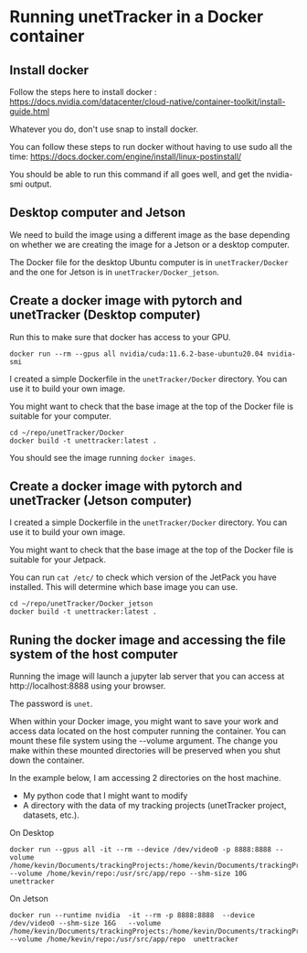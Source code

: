 # Running unetTracker in a Docker container

## Install docker

Follow the steps here to install docker : https://docs.nvidia.com/datacenter/cloud-native/container-toolkit/install-guide.html

Whatever you do, don't use snap to install docker.

You can follow these steps to run docker without having to use sudo all the time: https://docs.docker.com/engine/install/linux-postinstall/

You should be able to run this command if all goes well, and get the nvidia-smi output.


## Desktop computer and Jetson

We need to build the image using a different image as the base depending on whether we are creating the image for a Jetson or a desktop computer.

The Docker file for the desktop Ubuntu computer is in `unetTracker/Docker` and the one for Jetson is in `unetTracker/Docker_jetson`.


## Create a docker image with pytorch and unetTracker (Desktop computer)

Run this to make sure that docker has access to your GPU.

```
docker run --rm --gpus all nvidia/cuda:11.6.2-base-ubuntu20.04 nvidia-smi
```

I created a simple Dockerfile in the `unetTracker/Docker` directory. You can use it to build your own image.

You might want to check that the base image at the top of the Docker file is suitable for your computer.

```
cd ~/repo/unetTracker/Docker
docker build -t unettracker:latest .
```

You should see the image running `docker images`.

## Create a docker image with pytorch and unetTracker (Jetson computer)

I created a simple Dockerfile in the `unetTracker/Docker` directory. You can use it to build your own image.

You might want to check that the base image at the top of the Docker file is suitable for your Jetpack.

You can run `cat /etc/` to check which version of the JetPack you have installed. This will determine which base image you can use.

```
cd ~/repo/unetTracker/Docker_jetson
docker build -t unettracker:latest .
```





## Runing the docker image and accessing the file system of the host computer

Running the image will launch a jupyter lab server that you can access at http://localhost:8888 using your browser.

The password is `unet`.


When within your Docker image, you might want to save your work and access data located on the host computer running the container. You can mount these file system using the --volume argument. The change you make within these mounted directories will be preserved when you shut down the container.

In the example below, I am accessing 2 directories on the host machine.

* My python code that I might want to modify
* A directory with the data of my tracking projects (unetTracker project, datasets, etc.).

On Desktop
```
docker run --gpus all -it --rm --device /dev/video0 -p 8888:8888 --volume /home/kevin/Documents/trackingProjects:/home/kevin/Documents/trackingProjects --volume /home/kevin/repo:/usr/src/app/repo --shm-size 10G  unettracker
```

On Jetson
```
docker run --runtime nvidia  -it --rm -p 8888:8888  --device /dev/video0 --shm-size 16G   --volume /home/kevin/Documents/trackingProjects:/home/kevin/Documents/trackingProjects --volume /home/kevin/repo:/usr/src/app/repo  unettracker
```
